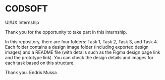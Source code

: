 # CODSOFT
UI/UX Internship

Thank you for the opportunity to take part in this internship.

In this repository, there are four folders: Task 1, Task 2, Task 3, and Task 4. Each folder contains a design image folder (including exported design images) and a README file (with details such as the Figma design page link and the prototype link). You can check the design details and images for each task based on this structure.

Thank you.
Endris Mussa
